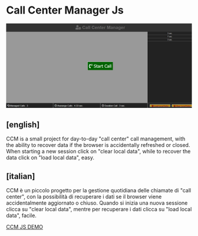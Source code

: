 # Call Center Manager Js

![link_picture](readme.jpg)

## [english]
CCM is a small project for day-to-day "call center" call management, with the ability to recover data if the browser is accidentally refreshed or closed.
When starting a new session click on "clear local data", while to recover the data click on "load local data", easy.

## [italian]
CCM è un piccolo progetto per la gestione quotidiana delle chiamate di "call center", con la possibilità di recuperare i dati se il browser viene accidentalmente aggiornato o chiuso.
Quando si inizia una nuova sessione clicca su "clear local data", mentre per recuperare i dati clicca su "load local data", facile.

[CCM JS DEMO](https://marcellopagano.github.io/call-center-manager-js/)
